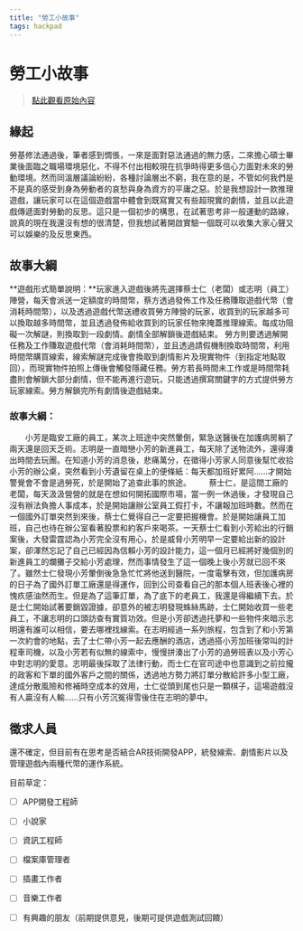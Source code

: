 ```yaml
---
title: "勞工小故事"
tags: hackpad
---
```


# 勞工小故事

> [點此觀看原始內容](https://g0v.hackpad.tw/hnC9l7LNGRd)


## 緣起

勞基修法通過後，筆者感到惆悵，一來是面對惡法通過的無力感，二來擔心碩士畢業後面臨之職場環境惡化，不得不付出相較現在抗爭時得更多倍心力面對未來的勞動環境。然而同溫層議論紛紛，各種討論層出不窮，我在意的是，不管如何我們是不是真的感受到身為勞動者的哀愁與身為資方的平庸之惡。於是我想設計一款推理遊戲，讓玩家可以在這個遊戲當中體會到既寫實又有些超現實的劇情，並且以此遊戲傳遞面對勞動的反思。這只是一個初步的構思，在試著思考非一般運動的路線，說真的現在我還沒有想的很清楚，但我想試著開啟實驗一個既可以收集大家心聲又可以娛樂的及反思東西。


## 故事大綱

**遊戲形式簡單說明：**玩家進入遊戲後將先選擇蔡士仁（老闆）或志明（員工）陣營，每天會派送一定額度的時間幣，蔡方透過發佈工作及任務賺取遊戲代幣（會消耗時間幣），以及透過遊戲代幣送禮收買勞方陣營的玩家，收買到的玩家越多可以換取越多時間幣，並且透過發佈給收買到的玩家任物來掩蓋推理線索。每成功阻礙一次解謎，則換取到一段劇情。劇情全部解鎖後遊戲結束。
勞方則要透過解開任務及工作賺取遊戲代幣（會消耗時間幣），並且透過請假機制換取時間幣，利用時間幣購買線索，線索解謎完成後會換取到劇情影片及現實物件（到指定地點取回），而現實物件拍照上傳後會觸發隱藏任務。勞方若長時間未工作或是時間幣耗盡則會解鎖大部分劇情，但不能再進行遊玩，只能透過撰寫關鍵字的方式提供勞方玩家線索。勞方解鎖完所有劇情後遊戲結束。

### 故事大綱：

　　小芳是臨安工廠的員工，某次上班途中突然暈倒，緊急送醫後在加護病房躺了兩天還是回天乏術。志明是一直暗戀小芳的新進員工，每天除了送物流外，還得湊出時間去玩團。在知道小芳的消息後，悲痛萬分，在徵得小芳家人同意後幫忙收拾小芳的辦公桌，突然看到小芳遺留在桌上的便條紙：每天都加班好累阿......才開始警覺會不會是過勞死，於是開始了追查此事的旅途。
　　蔡士仁，是這間工廠的老闆，每天汲汲營營的就是在想如何開拓國際市場，當一例一休過後，才發現自己沒有辦法負擔人事成本，於是開始讓辦公室員工假打卡，不讓報加班時數。然而在一個國外訂單突然到來後，蔡士仁覺得自己一定要把握機會。於是開始讓員工加班，自己也待在辦公室看著股票和約客戶來喝茶。一天蔡士仁看到小芳給出的行銷案後，大發雷霆認為小芳完全沒有用心，於是威脅小芳明早一定要給出新的設計案，卻渾然忘記了自己已經因為信賴小芳的設計能力，這一個月已經將好幾個別的新進員工的爛攤子交給小芳處理，然而事情發生了這一個晚上後小芳就已回不來了。雖然士仁發現小芳暈倒後急急忙忙將他送到醫院，一度電擊有效，但加護病房的日子為了國外訂單工廠還是得運作，回到公司查看自己的那本個人班表後心裡的愧疚感油然而生。但是為了這筆訂單，為了底下的老員工，我還是得繼續下去。於是士仁開始試著要銷毀證據，卻意外的被志明發現蛛絲馬跡，士仁開始收買一些老員工，不讓志明的口頭訪查有實質功效。但是小芳卻透過托夢和一些物件來暗示志明還有誰可以相信，要去哪裡找線索。在志明經過一系列旅程，包含到了和小芳第一次約會的地點，去了士仁帶小芳一起去應酬的酒店，透過搭小芳加班後常叫的計程車司機，以及小芳若有似無的線索中，慢慢拼湊出了小芳的過勞班表以及小芳心中對志明的愛意。志明最後採取了法律行動，而士仁在官司途中也意識到之前拉攏的政客和下單的國外客戶之間的關係，透過地方勢力將訂單分散給許多小型工廠，達成分散風險和修補時空成本的效用，士仁從頭到尾也只是一顆棋子，這場遊戲沒有人贏沒有人輸......只有小芳沉冤得雪後住在志明的夢中。

## 徵求人員

還不確定，但目前有在思考是否結合AR技術開發APP，統發線索、劇情影片以及管理遊戲內兩種代幣的運作系統。

目前草定：
- [ ] APP開發工程師
- [ ] 小說家
- [ ] 資訊工程師
- [ ] 檔案庫管理者
- [ ] 插畫工作者
- [ ] 音樂工作者
- [ ] 有興趣的朋友（前期提供意見，後期可提供遊戲測試回饋）

